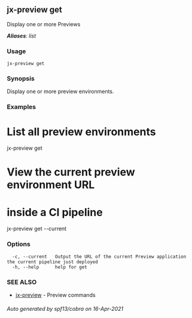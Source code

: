 ## jx-preview get

Display one or more Previews

***Aliases**: list*

### Usage

```
jx-preview get
```

### Synopsis

Display one or more preview environments.

### Examples

  # List all preview environments
  jx-preview get
  
  # View the current preview environment URL
  # inside a CI pipeline
  jx-preview get --current

### Options

```
  -c, --current   Output the URL of the current Preview application the current pipeline just deployed
  -h, --help      help for get
```

### SEE ALSO

* [jx-preview](jx-preview.md)	 - Preview commands

###### Auto generated by spf13/cobra on 16-Apr-2021
